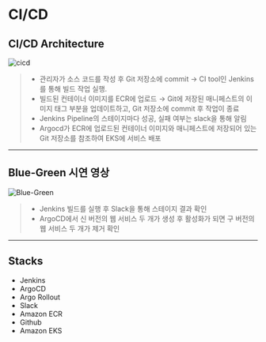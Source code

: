 # CI/CD

## CI/CD Architecture
![cicd](https://user-images.githubusercontent.com/59479926/209446164-5d67698c-6fe6-4c94-8f7f-011d25a8c715.jpg)
> - 관리자가 소스 코드를 작성 후 Git 저장소에 commit →  CI tool인 Jenkins를 통해 빌드 작업 실행.
> - 빌드된 컨테이너 이미지를 ECR에 업로드 → Git에 저장된 매니페스트의 이미지 태그 부분을 업데이트하고, Git 저장소에 commit 후 작업이 종료
> - Jenkins Pipeline의 스테이지마다 성공, 실패 여부는 slack을 통해 알림
> - Argocd가 ECR에 업로드된 컨테이너 이미지와 매니페스트에 저장되어 있는 Git 저장소를 참조하여 EKS에 서비스 배포

---

## Blue-Green 시연 영상
![Blue-Green](https://user-images.githubusercontent.com/110655823/216240624-8f7593a0-d127-460f-89b0-d2a7369935c9.gif)
> - Jenkins 빌드를 실행 후 Slack을 통해 스테이지 결과 확인
> - ArgoCD에서 신 버전의 웹 서비스 두 개가 생성 후 활성화가 되면 구 버전의 웹 서비스 두 개가 제거 확인

---

## Stacks

- Jenkins
- ArgoCD
- Argo Rollout
- Slack
- Amazon ECR
- Github
- Amazon EKS

